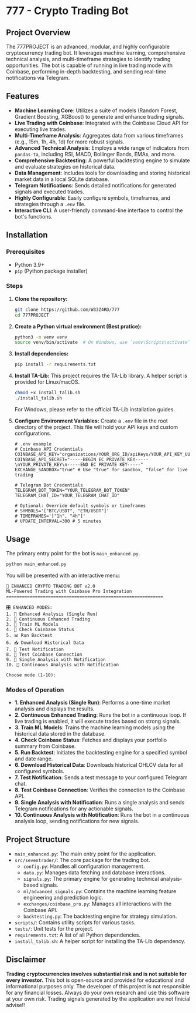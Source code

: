 # 777 -  Crypto Trading Bot

## Project Overview
The 777PROJECT is an advanced, modular, and highly configurable cryptocurrency trading bot. It leverages machine learning, comprehensive technical analysis, and multi-timeframe strategies to identify trading opportunities. The bot is capable of running in live trading mode with Coinbase, performing in-depth backtesting, and sending real-time notifications via Telegram.

## Features
-   **Machine Learning Core**: Utilizes a suite of models (Random Forest, Gradient Boosting, XGBoost) to generate and enhance trading signals.
-   **Live Trading with Coinbase**: Integrated with the Coinbase Cloud API for executing live trades.
-   **Multi-Timeframe Analysis**: Aggregates data from various timeframes (e.g., 15m, 1h, 4h, 1d) for more robust signals.
-   **Advanced Technical Analysis**: Employs a wide range of indicators from `pandas-ta`, including RSI, MACD, Bollinger Bands, EMAs, and more.
-   **Comprehensive Backtesting**: A powerful backtesting engine to simulate and evaluate strategies on historical data.
-   **Data Management**: Includes tools for downloading and storing historical market data in a local SQLite database.
-   **Telegram Notifications**: Sends detailed notifications for generated signals and executed trades.
-   **Highly Configurable**: Easily configure symbols, timeframes, and strategies through a `.env` file.
-   **Interactive CLI**: A user-friendly command-line interface to control the bot's functions.

## Installation

### Prerequisites
-   Python 3.9+
-   `pip` (Python package installer)

### Steps

1.  **Clone the repository:**
    ```bash
    git clone https://github.com/W33Z4RD/777
    cd 777PROJECT
    ```

2.  **Create a Python virtual environment (Best pratice):**
    ```bash
    python3 -m venv venv
    source venv/bin/activate  # On Windows, use `venv\Scripts\activate`
    ```

3.  **Install dependencies:**
    ```bash
    pip install -r requirements.txt
    ```

4.  **Install TA-Lib:**
    This project requires the TA-Lib library. A helper script is provided for Linux/macOS.
    ```bash
    chmod +x install_talib.sh
    ./install_talib.sh
    ```
    For Windows, please refer to the official TA-Lib installation guides.

5.  **Configure Environment Variables:**
    Create a `.env` file in the root directory of the project. This file will hold your API keys and custom configurations.

    ```
    # .env example
    # Coinbase API Credentials
    COINBASE_API_KEY="organizations/YOUR_ORG_ID/apiKeys/YOUR_API_KEY_UUID"
    COINBASE_API_SECRET="-----BEGIN EC PRIVATE KEY-----\nYOUR_PRIVATE_KEY\n-----END EC PRIVATE KEY-----"
    EXCHANGE_SANDBOX="true" # Use "true" for sandbox, "false" for live trading

    # Telegram Bot Credentials
    TELEGRAM_BOT_TOKEN="YOUR_TELEGRAM_BOT_TOKEN"
    TELEGRAM_CHAT_ID="YOUR_TELEGRAM_CHAT_ID"

    # Optional: Override default symbols or timeframes
    # SYMBOLS='["BTC/USDT", "ETH/USDT"]'
    # TIMEFRAMES='["1h", "4h"]'
    # UPDATE_INTERVAL=300 # 5 minutes
    ```

## Usage
The primary entry point for the bot is `main_enhanced.py`.

```bash
python main_enhanced.py
```

You will be presented with an interactive menu:

```
🚀 ENHANCED CRYPTO TRADING BOT v2.0
ML-Powered Trading with Coinbase Pro Integration
============================================================

🎛️ ENHANCED MODES:
1. 🧠 Enhanced Analysis (Single Run)
2. 🔄 Continuous Enhanced Trading
3. 🤖 Train ML Models
4. 💼 Check Coinbase Status
5. 📊 Run Backtest
6. 📥 Download Historical Data
7. 📱 Test Notification
8. 🔬 Test Coinbase Connection
9. 🔔 Single Analysis with Notification
10. 📡 Continuous Analysis with Notification

Choose mode (1-10):
```

### Modes of Operation
-   **1. Enhanced Analysis (Single Run)**: Performs a one-time market analysis and displays the results.
-   **2. Continuous Enhanced Trading**: Runs the bot in a continuous loop. If live trading is enabled, it will execute trades based on strong signals.
-   **3. Train ML Models**: Trains the machine learning models using the historical data stored in the database.
-   **4. Check Coinbase Status**: Fetches and displays your portfolio summary from Coinbase.
-   **5. Run Backtest**: Initiates the backtesting engine for a specified symbol and date range.
-   **6. Download Historical Data**: Downloads historical OHLCV data for all configured symbols.
-   **7. Test Notification**: Sends a test message to your configured Telegram chat.
-   **8. Test Coinbase Connection**: Verifies the connection to the Coinbase API.
-   **9. Single Analysis with Notification**: Runs a single analysis and sends Telegram notifications for any actionable signals.
-   **10. Continuous Analysis with Notification**: Runs the bot in a continuous analysis loop, sending notifications for new signals.

## Project Structure
-   `main_enhanced.py`: The main entry point for the application.
-   `src/seventrader/`: The core package for the trading bot.
    -   `config.py`: Handles all configuration management.
    -   `data.py`: Manages data fetching and database interactions.
    -   `signals.py`: The primary engine for generating technical analysis-based signals.
    -   `ml/advanced_signals.py`: Contains the machine learning feature engineering and prediction logic.
    -   `exchanges/coinbase_pro.py`: Manages all interactions with the Coinbase API.
    -   `backtesting.py`: The backtesting engine for strategy simulation.
-   `scripts/`: Contains utility scripts for various tasks.
-   `tests/`: Unit tests for the project.
-   `requirements.txt`: A list of all Python dependencies.
-   `install_talib.sh`: A helper script for installing the TA-Lib dependency.

## Disclaimer
**Trading cryptocurrencies involves substantial risk and is not suitable for every investor.** This bot is open-source and provided for educational and informational purposes only. The developer of this project is not responsible for any financial losses. Always do your own research and use this software at your own risk. Trading signals generated by the application are not finicial advise!!
